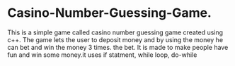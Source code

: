 # Casino-Number-Guessing-Game.
This is a simple game called casino number guessing game created using c++. The game lets the user to deposit money and by using the money he can bet and win the money 3 times. the bet. It is made to make people have fun and win some money.it uses if statment, while loop, do-while 
